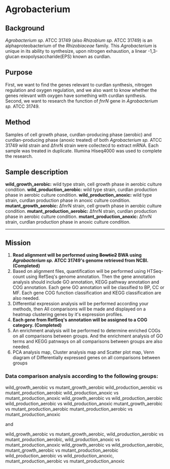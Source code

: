 # Agrobacterium

## Background

*Agrobacterium sp.* ATCC 31749 (also *Rhizobium sp.* ATCC 31749) is an alphaproteobacterium of the *Rhizobiaceae* family. 
This *Agrobacterium* is unique in its ability to synthesize, upon nitrogen exhaustion, a linear -1,3-glucan exopolysaccharide(EPS) known as curdlan.

## Purpose

First, we want to find the genes relevant to curdlan synthesis, nitrogen regulation and oxygen regulation, and we also want to know whether the genes relevant with oxygen have something with curdlan synthesis. 
Second, we want to research the function of *fnrN* gene in *Agrobacterium sp.* ATCC 31749. 

## Method

Samples of cell growth phase, curdlan-producing phase (aerobic) and curdlan-producing phase (anoxic treated) of both *Agrobacterium sp.* ATCC 31749 wild strain and ΔfnrN strain were collectecd to extract mRNA. 
Each sample was treated in duplicate. Illumina Hiseq4000 was used to complete the research.

## Sample description

**wild_growth_aerobic:** wild type strain, cell growth phase in aerobic culture condition.
**wild_production_aerobic:** wild type strain, curdlan production phase in aerobic culture condition.
**wild_production_anoxic:** wild type strain, curdlan production phase in anoxic culture condition.
**mutant_growth_aerobic:** ΔfnrN strain, cell growth phase in aerobic culture condition.
**mutant_production_aerobic:** ΔfnrN strain, curdlan production phase in aerobic culture condition.
**mutant_production_anoxic:** ΔfnrN strain, curdlan production phase in anoxic culture condition.

---

## Mission

1) **Read alignment will be performed using ~~Bowtie2~~ BWA using *Agrobacterium sp.* ATCC 31749's genome retrieved from NCBI. (Completed)**
2) Based on alignment files, quantification will be performed using HTSeq-count using RefSeq's genome annotation. Then the gene annotation analysis should include GO annotation, KEGG pathway annotation and COG annotation. Each gene GO annotation will be classified to BP, CC or MF. Each gene COG function classification and KEGG classification are also needed.
3) Differential expression analysis will be performed according your methods, then All comparisons will be made and displayed on a heatmap clustering genes by it's expression profiles.
4) **Each gene from RefSeq's annotation will be assigned to a COG category. (Completed)**
5) An enrichment analysis will be performed to determine enriched COGs on all comparisons between groups. And the enrichment analysis of GO terms and KEGG patnways on all comparisons between groups are also needed.
6) PCA analysis map, Cluster analysis map and Scatter plot map, Venn diagram of Differentially expressed genes on all comparisons between groups

### Data comparison analysis according to the following groups:

wild_growth_aerobic vs mutant_growth_aerobic
wild_production_aerobic vs mutant_production_aerobic
wild_production_anoxic vs mutant_production_anoxic
wild_growth_aerobic vs wild_production_aerobic
wild_production_aerobic vs wild_production_anoxic
mutant_growth_aerobic vs mutant_production_aerobic
mutant_production_aerobic vs mutant_production_anoxic

and

wild_growth_aerobic vs mutant_growth_aerobic, wild_production_aerobic vs mutant_production_aerobic, wild_production_anoxic vs mutant_production_anoxic
wild_growth_aerobic vs wild_production_aerobic, mutant_growth_aerobic vs mutant_production_aerobic
wild_production_aerobic vs wild_production_anoxic, mutant_production_aerobic vs mutant_production_anoxic

